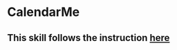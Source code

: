 # CalendarMe

## This skill follows the instruction [here](https://developer.amazon.com/public/solutions/alexa/alexa-skills-kit/content/calendar-reader-skill-1)
